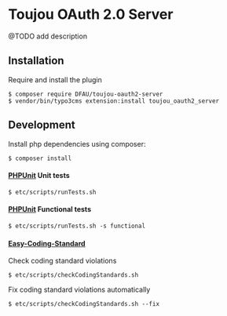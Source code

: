 # Toujou OAuth 2.0 Server

@TODO add description

## Installation

Require and install the plugin

    $ composer require DFAU/toujou-oauth2-server
    $ vendor/bin/typo3cms extension:install toujou_oauth2_server

## Development

Install php dependencies using composer:

    $ composer install

#### [PHPUnit](https://phpunit.de) Unit tests

    $ etc/scripts/runTests.sh

#### [PHPUnit](https://phpunit.de) Functional tests

    $ etc/scripts/runTests.sh -s functional


#### [Easy-Coding-Standard](https://github.com/Symplify/EasyCodingStandard)

Check coding standard violations

    $ etc/scripts/checkCodingStandards.sh

Fix coding standard violations automatically

    $ etc/scripts/checkCodingStandards.sh --fix
